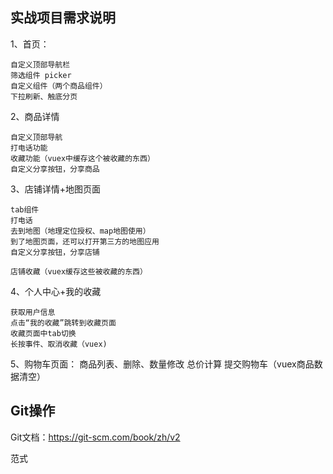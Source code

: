 ## 实战项目需求说明

1、首页：

	自定义顶部导航栏
	筛选组件 picker
	自定义组件（两个商品组件）
	下拉刷新、触底分页

2、商品详情

	自定义顶部导航
	打电话功能
	收藏功能（vuex中缓存这个被收藏的东西）
	自定义分享按钮，分享商品


3、店铺详情+地图页面

	tab组件
	打电话
	去到地图（地理定位授权、map地图使用）
	到了地图页面，还可以打开第三方的地图应用
	自定义分享按钮，分享店铺

	店铺收藏（vuex缓存这些被收藏的东西）

4、个人中心+我的收藏

	获取用户信息
	点击“我的收藏”跳转到收藏页面
	收藏页面中tab切换
	长按事件、取消收藏（vuex)

5、购物车页面：
	商品列表、删除、数量修改
	总价计算
	提交购物车（vuex商品数据清空）


## Git操作

Git文档：https://git-scm.com/book/zh/v2

范式
